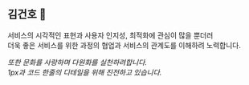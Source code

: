 ## 김건호 🐤

<p>서비스의 시각적인 표현과 사용자 인지성, 최적화에 관심이 많을 뿐더러<br>
더욱 좋은 서비스를 위한 과정의 
협업과 서비스의 관계도를 이해하려 노력합니다.

<i>또한 문화를 사랑하며 다원화를 실천하려합니다.<br>
1px과 코드 한줄의 디테일을 위해 진전하고 있습니다.</i></p>

